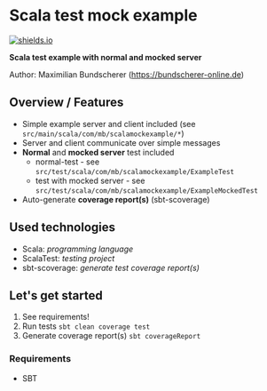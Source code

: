 # Scala test mock example

[![shields.io](http://img.shields.io/badge/license-Apache2-blue.svg)](http://www.apache.org/licenses/LICENSE-2.0.txt)

**Scala test example with normal and mocked server**

Author: Maximilian Bundscherer (https://bundscherer-online.de)

## Overview / Features
- Simple example server and client included (see ``src/main/scala/com/mb/scalamockexample/*``)
- Server and client communicate over simple messages
- **Normal** and **mocked server** test included
    - normal-test - see ``src/test/scala/com/mb/scalamockexample/ExampleTest``
    - test with mocked server - see ``src/test/scala/com/mb/scalamockexample/ExampleMockedTest``
- Auto-generate **coverage report(s)** (sbt-scoverage)
    
## Used technologies
- Scala: *programming language*
- ScalaTest: *testing project*
- sbt-scoverage: *generate test coverage report(s)*

## Let's get started
1. See requirements!
2. Run tests ``sbt clean coverage test``
3. Generate coverage report(s) ``sbt coverageReport``

### Requirements
- SBT
